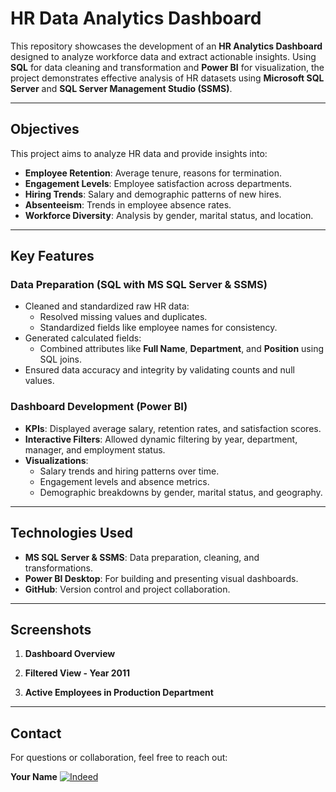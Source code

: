 # **HR Data Analytics Dashboard**

This repository showcases the development of an **HR Analytics Dashboard** designed to analyze workforce data and extract actionable insights. Using **SQL** for data cleaning and transformation and **Power BI** for visualization, the project demonstrates effective analysis of HR datasets using **Microsoft SQL Server** and **SQL Server Management Studio (SSMS)**.

---

## **Objectives**
This project aims to analyze HR data and provide insights into:
- **Employee Retention**: Average tenure, reasons for termination.
- **Engagement Levels**: Employee satisfaction across departments.
- **Hiring Trends**: Salary and demographic patterns of new hires.
- **Absenteeism**: Trends in employee absence rates.
- **Workforce Diversity**: Analysis by gender, marital status, and location.

---

## **Key Features**

### **Data Preparation** (SQL with MS SQL Server & SSMS)
- Cleaned and standardized raw HR data:
  - Resolved missing values and duplicates.
  - Standardized fields like employee names for consistency.
- Generated calculated fields:
  - Combined attributes like **Full Name**, **Department**, and **Position** using SQL joins.
- Ensured data accuracy and integrity by validating counts and null values.

### **Dashboard Development** (Power BI)
- **KPIs**: Displayed average salary, retention rates, and satisfaction scores.
- **Interactive Filters**: Allowed dynamic filtering by year, department, manager, and employment status.
- **Visualizations**:
  - Salary trends and hiring patterns over time.
  - Engagement levels and absence metrics.
  - Demographic breakdowns by gender, marital status, and geography.

---

## **Technologies Used**
- **MS SQL Server & SSMS**: Data preparation, cleaning, and transformations.
- **Power BI Desktop**: For building and presenting visual dashboards.
- **GitHub**: Version control and project collaboration.

---

## **Screenshots**

1. **Dashboard Overview**
   
   

2. **Filtered View - Year 2011**
   
  

3. **Active Employees in Production Department**
   


---

## **Contact**
For questions or collaboration, feel free to reach out:

**Your Name**
[![Indeed]([https://img.shields.io/badge/LinkedIn-Connect-blue?style=flat-square&logo=linkedin)](https://www.linkedin.com/in/yourprofile](https://profile.indeed.com/p/parkert-15trx7l))

